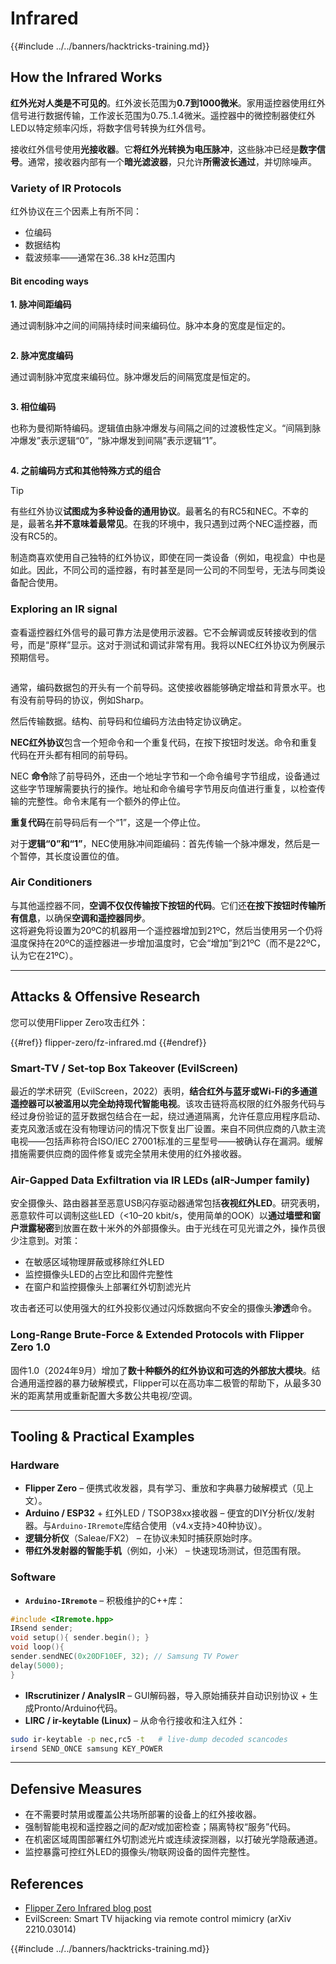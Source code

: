 # Infrared

{{#include ../../banners/hacktricks-training.md}}

## How the Infrared Works <a href="#how-the-infrared-port-works" id="how-the-infrared-port-works"></a>

**红外光对人类是不可见的**。红外波长范围为**0.7到1000微米**。家用遥控器使用红外信号进行数据传输，工作波长范围为0.75..1.4微米。遥控器中的微控制器使红外LED以特定频率闪烁，将数字信号转换为红外信号。

接收红外信号使用**光接收器**。它**将红外光转换为电压脉冲**，这些脉冲已经是**数字信号**。通常，接收器内部有一个**暗光滤波器**，只允许**所需波长通过**，并切除噪声。

### Variety of IR Protocols <a href="#variety-of-ir-protocols" id="variety-of-ir-protocols"></a>

红外协议在三个因素上有所不同：

- 位编码
- 数据结构
- 载波频率——通常在36..38 kHz范围内

#### Bit encoding ways <a href="#bit-encoding-ways" id="bit-encoding-ways"></a>

**1. 脉冲间距编码**

通过调制脉冲之间的间隔持续时间来编码位。脉冲本身的宽度是恒定的。

<figure><img src="../../images/image (295).png" alt=""><figcaption></figcaption></figure>

**2. 脉冲宽度编码**

通过调制脉冲宽度来编码位。脉冲爆发后的间隔宽度是恒定的。

<figure><img src="../../images/image (282).png" alt=""><figcaption></figcaption></figure>

**3. 相位编码**

也称为曼彻斯特编码。逻辑值由脉冲爆发与间隔之间的过渡极性定义。“间隔到脉冲爆发”表示逻辑“0”，“脉冲爆发到间隔”表示逻辑“1”。

<figure><img src="../../images/image (634).png" alt=""><figcaption></figcaption></figure>

**4. 之前编码方式和其他特殊方式的组合**

> [!TIP]
> 有些红外协议**试图成为多种设备的通用协议**。最著名的有RC5和NEC。不幸的是，最著名**并不意味着最常见**。在我的环境中，我只遇到过两个NEC遥控器，而没有RC5的。
>
> 制造商喜欢使用自己独特的红外协议，即使在同一类设备（例如，电视盒）中也是如此。因此，不同公司的遥控器，有时甚至是同一公司的不同型号，无法与同类设备配合使用。

### Exploring an IR signal

查看遥控器红外信号的最可靠方法是使用示波器。它不会解调或反转接收到的信号，而是“原样”显示。这对于测试和调试非常有用。我将以NEC红外协议为例展示预期信号。

<figure><img src="../../images/image (235).png" alt=""><figcaption></figcaption></figure>

通常，编码数据包的开头有一个前导码。这使接收器能够确定增益和背景水平。也有没有前导码的协议，例如Sharp。

然后传输数据。结构、前导码和位编码方法由特定协议确定。

**NEC红外协议**包含一个短命令和一个重复代码，在按下按钮时发送。命令和重复代码在开头都有相同的前导码。

NEC **命令**除了前导码外，还由一个地址字节和一个命令编号字节组成，设备通过这些字节理解需要执行的操作。地址和命令编号字节用反向值进行重复，以检查传输的完整性。命令末尾有一个额外的停止位。

**重复代码**在前导码后有一个“1”，这是一个停止位。

对于**逻辑“0”和“1”**，NEC使用脉冲间距编码：首先传输一个脉冲爆发，然后是一个暂停，其长度设置位的值。

### Air Conditioners

与其他遥控器不同，**空调不仅仅传输按下按钮的代码**。它们还**在按下按钮时传输所有信息**，以确保**空调和遥控器同步**。\
这将避免将设置为20ºC的机器用一个遥控器增加到21ºC，然后当使用另一个仍将温度保持在20ºC的遥控器进一步增加温度时，它会“增加”到21ºC（而不是22ºC，认为它在21ºC）。

---

## Attacks & Offensive Research <a href="#attacks" id="attacks"></a>

您可以使用Flipper Zero攻击红外：

{{#ref}}
flipper-zero/fz-infrared.md
{{#endref}}

### Smart-TV / Set-top Box Takeover (EvilScreen)

最近的学术研究（EvilScreen，2022）表明，**结合红外与蓝牙或Wi-Fi的多通道遥控器可以被滥用以完全劫持现代智能电视**。该攻击链将高权限的红外服务代码与经过身份验证的蓝牙数据包结合在一起，绕过通道隔离，允许任意应用程序启动、麦克风激活或在没有物理访问的情况下恢复出厂设置。来自不同供应商的八款主流电视——包括声称符合ISO/IEC 27001标准的三星型号——被确认存在漏洞。缓解措施需要供应商的固件修复或完全禁用未使用的红外接收器。

### Air-Gapped Data Exfiltration via IR LEDs (aIR-Jumper family)

安全摄像头、路由器甚至恶意USB闪存驱动器通常包括**夜视红外LED**。研究表明，恶意软件可以调制这些LED（<10–20 kbit/s，使用简单的OOK）以**通过墙壁和窗户泄露秘密**到放置在数十米外的外部摄像头。由于光线在可见光谱之外，操作员很少注意到。对策：

* 在敏感区域物理屏蔽或移除红外LED
* 监控摄像头LED的占空比和固件完整性
* 在窗户和监控摄像头上部署红外切割滤光片

攻击者还可以使用强大的红外投影仪通过闪烁数据向不安全的摄像头**渗透**命令。

### Long-Range Brute-Force & Extended Protocols with Flipper Zero 1.0

固件1.0（2024年9月）增加了**数十种额外的红外协议和可选的外部放大模块**。结合通用遥控器的暴力破解模式，Flipper可以在高功率二极管的帮助下，从最多30米的距离禁用或重新配置大多数公共电视/空调。

---

## Tooling & Practical Examples <a href="#tooling" id="tooling"></a>

### Hardware

* **Flipper Zero** – 便携式收发器，具有学习、重放和字典暴力破解模式（见上文）。
* **Arduino / ESP32** + 红外LED / TSOP38xx接收器 – 便宜的DIY分析仪/发射器。与`Arduino-IRremote`库结合使用（v4.x支持>40种协议）。
* **逻辑分析仪**（Saleae/FX2） – 在协议未知时捕获原始时序。
* **带红外发射器的智能手机**（例如，小米） – 快速现场测试，但范围有限。

### Software

* **`Arduino-IRremote`** – 积极维护的C++库：
```cpp
#include <IRremote.hpp>
IRsend sender;
void setup(){ sender.begin(); }
void loop(){
sender.sendNEC(0x20DF10EF, 32); // Samsung TV Power
delay(5000);
}
```
* **IRscrutinizer / AnalysIR** – GUI解码器，导入原始捕获并自动识别协议 + 生成Pronto/Arduino代码。
* **LIRC / ir-keytable (Linux)** – 从命令行接收和注入红外：
```bash
sudo ir-keytable -p nec,rc5 -t   # live-dump decoded scancodes
irsend SEND_ONCE samsung KEY_POWER
```

---

## Defensive Measures <a href="#defense" id="defense"></a>

* 在不需要时禁用或覆盖公共场所部署的设备上的红外接收器。
* 强制智能电视和遥控器之间的*配对*或加密检查；隔离特权“服务”代码。
* 在机密区域周围部署红外切割滤光片或连续波探测器，以打破光学隐蔽通道。
* 监控暴露可控红外LED的摄像头/物联网设备的固件完整性。

## References

- [Flipper Zero Infrared blog post](https://blog.flipperzero.one/infrared/)
- EvilScreen: Smart TV hijacking via remote control mimicry (arXiv 2210.03014)

{{#include ../../banners/hacktricks-training.md}}
